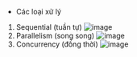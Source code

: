 - Các loại xử lý

1. Sequential (tuần tự)
   ![image](./assets/1.png)
2. Parallelism (song song)
   ![image](./assets/2.png)
3. Concurrency (đồng thời)
   ![image](./assets/3.png)
